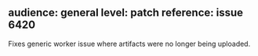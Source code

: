 audience: general
level: patch
reference: issue 6420
---
Fixes generic worker issue where artifacts were no longer being uploaded.
